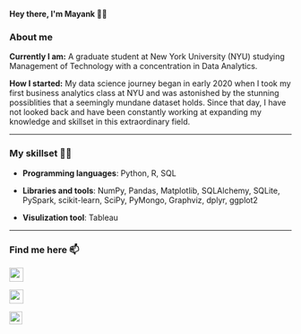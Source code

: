 **Hey there, I'm Mayank 🙋‍♂️**

### About me

**Currently I am:** A graduate student at New York University (NYU) studying Management of Technology with a concentration in Data Analytics. 

**How I started:**
My data science journey began in early 2020 when I took my first business analytics class at NYU and was astonished by the stunning possiblities that a seemingly mundane dataset holds. Since that day, I have not looked back and have been constantly working at expanding my knowledge and skillset in this extraordinary field.
___

### My skillset 👨‍💻  

- **Programming languages**: Python, R, SQL

- **Libraries and tools**: NumPy, Pandas, Matplotlib, SQLAlchemy, SQLite, PySpark, scikit-learn, SciPy, PyMongo, Graphviz, dplyr, ggplot2

- **Visulization tool**: Tableau
___

### Find me here 📫

[<img target="_blank" src="https://raw.githubusercontent.com/thisismayanktiwari/Intro/main/Linkedin.svg" width=25 height=25>](https://www.linkedin.com/in/thisismayanktiwari/)

[<img target="_blank" src="https://raw.githubusercontent.com/thisismayanktiwari/Intro/main/Gmail.svg" width=25 height=25>](mailto:mayanktiwari146@gmail.com)

[<img target="_blank" src="https://raw.githubusercontent.com/thisismayanktiwari/Intro/main/Tableau.svg" width=23 height=23>](https://public.tableau.com/profile/mayank.tiwari1582#!/?newProfile=&activeTab=0)

<!-- ### Hi there 👋


**thisismayanktiwari/thisismayanktiwari** is a ✨ _special_ ✨ repository because its `README.md` (this file) appears on your GitHub profile.

Here are some ideas to get you started:

- 🔭 I’m currently working on ...
- 🌱 I’m currently learning ...
- 👯 I’m looking to collaborate on ...
- 🤔 I’m looking for help with ...
- 💬 Ask me about ...
- 📫 How to reach me: ...
- 😄 Pronouns: ...
- ⚡ Fun fact: ...
-->
